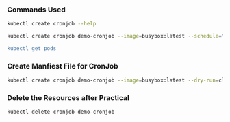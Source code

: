 
### Commands Used
```sh
kubectl create cronjob --help

kubectl create cronjob demo-cronjob --image=busybox:latest --schedule="* * * * *" -- ping "-c" "5" "google.com

kubectl get pods
```
### Create Manfiest File for CronJob
```sh
kubectl create cronjob demo-cronjob --image=busybox:latest --dry-run=client -o yaml --schedule="* * * * *" -- ping "-c" "5" "google.com
```

### Delete the Resources after Practical
```sh
kubectl delete cronjob demo-cronjob
```